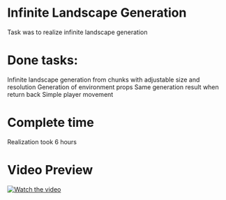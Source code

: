 # Infinite Landscape Generation
Task was to realize infinite landscape generation

# Done tasks:
Infinite landscape generation from chunks with adjustable size and resolution
Generation of environment props
Same generation result when return back
Simple player movement

# Complete time
Realization took 6 hours

# Video Preview
[![Watch the video](https://img.youtube.com/vi/YDQbGzboHbU/maxresdefault.jpg)](https://youtu.be/YDQbGzboHbU)



